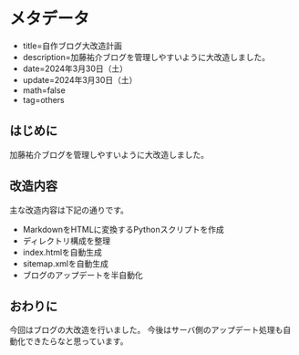 # メタデータ
- title=自作ブログ大改造計画
- description=加藤祐介ブログを管理しやすいように大改造しました。
- date=2024年3月30日（土）
- update=2024年3月30日（土）
- math=false
- tag=others

## はじめに
加藤祐介ブログを管理しやすいように大改造しました。

## 改造内容
主な改造内容は下記の通りです。

- MarkdownをHTMLに変換するPythonスクリプトを作成
- ディレクトリ構成を整理
- index.htmlを自動生成
- sitemap.xmlを自動生成
- ブログのアップデートを半自動化

## おわりに
今回はブログの大改造を行いました。
今後はサーバ側のアップデート処理も自動化できたらなと思っています。
